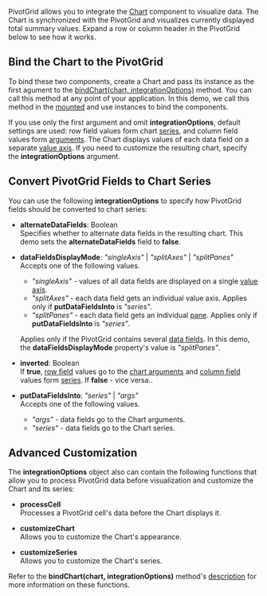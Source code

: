 PivotGrid allows you to integrate the [Chart](/Documentation/ApiReference/UI_Components/dxChart/) component to visualize data. The Chart is synchronized with the PivotGrid and visualizes currently displayed total summary values. Expand a row or column header in the PivotGrid below to see how it works.

## Bind the Chart to the PivotGrid
To bind these two components, create a Chart and pass its instance as the first agument to the [bindChart(chart, integrationOptions)](/Documentation/ApiReference/UI_Components/dxPivotGrid/Methods/#bindChartchart_integrationOptions) method. You can call this method at any point of your application. In this demo, we call this method in the <a href="https://v3.vuejs.org/api/options-lifecycle-hooks.html#mounted" target="_blank">mounted</a> and use instances to bind the components.

If you use only the first argument and omit **integrationOptions**, default settings are used: row field values form chart [series](/Documentation/ApiReference/UI_Components/dxChart/Configuration/series/), and column field values form [arguments](/Documentation/ApiReference/UI_Components/dxChart/Configuration/argumentAxis/). The Chart displays values of each data field on a separate [value axis](/Documentation/ApiReference/UI_Components/dxChart/Configuration/valueAxis/). If you need to customize the resulting chart, specify the **integrationOptions** argument.  

## Convert PivotGrid Fields to Chart Series
You can use the following **integrationOptions** to specify how PivotGrid fields should be converted to chart series:

- **alternateDataFields**: Boolean       
Specifies whether to alternate data fields in the resulting chart. This demo sets the **alternateDataFields** field to **false**.

- **dataFieldsDisplayMode**: *"singleAxis"* | *"splitAxes"* | *"splitPanes"*     
Accepts one of the following values.   

    - *"singleAxis"* - values of all data fields are displayed on a single [value axis](/Documentation/ApiReference/UI_Components/dxChart/Configuration/valueAxis/).  
    - *"splitAxes"* - each data field gets an individual value axis. Applies only if **putDataFieldsInto** is *"series"*.  
    - *"splitPanes"* - each data field gets an individual [pane](/Documentation/ApiReference/UI_Components/dxChart/Configuration/panes/). Applies only if **putDataFieldsInto** is *"series"*.    

    Applies only if the PivotGrid contains several [data fields](/Documentation/ApiReference/Data_Layer/PivotGridDataSource/Configuration/fields/). In this demo, the **dataFieldsDisplayMode** property's value is *"splitPanes"*.

- **inverted**: Boolean      
If **true**, [row field](/Documentation/Guide/UI_Components/PivotGrid/Visual_Elements/#Headers) values go to the [chart arguments](/Documentation/ApiReference/UI_Components/dxChart/Configuration/argumentAxis/) and [column field](/Documentation/Guide/UI_Components/PivotGrid/Visual_Elements/#Headers) values form [series](/Documentation/ApiReference/UI_Components/dxChart/Configuration/series/). If **false** - vice versa..

- **putDataFieldsInto**: *"series"* | *"args"*     
Accepts one of the following values.

    - *"args"* - data fields go to the Chart arguments.  
    - *"series"* - data fields go to the Chart series.

## Advanced Customization
The **integrationOptions** object also can contain the following functions that allow you to process PivotGrid data before visualization and customize the Chart and its series:

- **processCell**       
Processes a PivotGrid cell's data before the Chart displays it.

- **customizeChart**        
Allows you to customize the Chart's appearance.

- **customizeSeries**       
Allows you to customize the Chart's series.

Refer to the **bindChart(chart, integrationOptions)** method's [description](/Documentation/ApiReference/UI_Components/dxPivotGrid/Methods/#bindChartchart_integrationOptions) for more information on these functions. 

